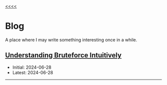 [<<<<](../index.md)

# Blog

A place where I may write something interesting once in a while.

## [Understanding Bruteforce Intuitively](bf_intuition/index.md)

- Initial: 2024-06-28
- Latest: 2024-06-28

---
